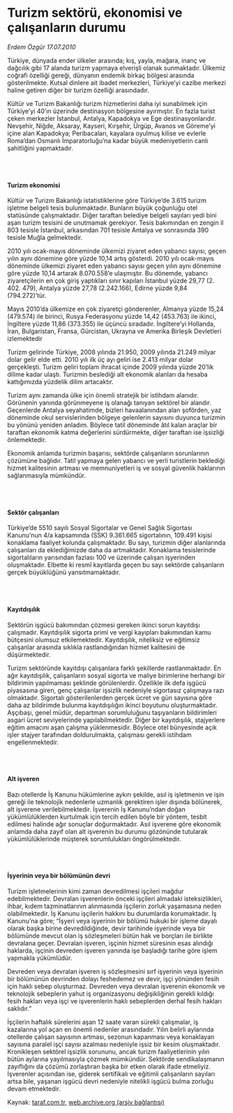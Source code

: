 # Turizm sektörü, ekonomisi ve çalışanların durumu

*Erdem Özgür 17.07.2010*

<div class="yazi"><p>Türkiye, dünyada ender ülkeler arasında; kış, yayla, mağara, inanç ve dağcılık gibi 17 alanda turizm yapmaya elverişli olanak sunmaktadır. Ülkemiz coğrafi özelliği gereği, dünyanın endemik birkaç bölgesi arasında gösterilmekte. Kutsal dinlere ait ibadet merkezleri, Türkiye’yi cazibe merkezi haline getiren diğer bir turizm özelliği arasındadır.</p>
<p>Kültür ve Turizm Bakanlığı turizm hizmetlerini daha iyi sunabilmek için Türkiye’yi 40’ın üzerinde destinasyon bölgesine ayırmıştır. En fazla turist çeken merkezler İstanbul, Antalya, Kapadokya ve Ege destinasyonlarıdır. Nevşehir, Niğde, Aksaray, Kayseri, Kırşehir, Ürgüp, Avanos ve Göreme’yi içine alan Kapadokya; Peribacaları, kayalara oyulmuş kilise ve evlerle Roma’dan Osmanlı İmparatorluğu’na kadar büyük medeniyetlerin canlı şahitliğini yapmaktadır. </p>
<p><b> </b></p>
<h4><br/>Turizm ekonomisi </h4>
<p>Kültür ve Turizm Bakanlığı istatistiklerine göre Türkiye’de 3.615 turizm işletme belgeli tesis bulunmaktadır. Bunların büyük çoğunluğu otel statüsünde çalışmaktadır. Diğer taraftan belediye belgeli sayıları yedi bini aşan turizm tesisini de unutmamak gerekiyor. Tesis bakımından en zengin il 803 tesisle İstanbul, arkasından 701 tesisle Antalya ve sonrasında 390 tesisle Muğla gelmektedir. </p>
<p>2010 yılı ocak-mayıs döneminde ülkemizi ziyaret eden yabancı sayısı, geçen yılın aynı dönemine göre yüzde 10,14 artış gösterdi. 2010 yılı ocak-mayıs döneminde ülkemizi ziyaret eden yabancı sayısı geçen yılın aynı dönemine göre yüzde 10,14 artarak 8.070.558’e ulaşmıştır. Bu dönemde, yabancı ziyaretçilerin en çok giriş yaptıkları sınır kapıları İstanbul yüzde 29,77 (2. 402. 479), Antalya yüzde 27,78 (2.242.166), Edirne yüzde 9,84 (794.272)’tür.</p>
<p>Mayıs 2010’da ülkemize en çok ziyaretçi gönderenler, Almanya yüzde 15,24 (479.574) ile birinci, Rusya Federasyonu yüzde 14,42 (453.763) ile ikinci, İngiltere yüzde 11,86 (373.355) ile üçüncü sıradadır. İngiltere’yi Hollanda, İran, Bulgaristan, Fransa, Gürcistan, Ukrayna ve Amerika Birleşik Devletleri izlemektedir </p>
<p>Turizm gelirinde Türkiye, 2008 yılında 21.950, 2009 yılında 21.249 milyar dolar gelir elde etti. 2010 yılı ilk üç ayı geliri ise 2.413 milyar dolar gerçekleşti. Turizm geliri toplam ihracat içinde 2009 yılında yüzde 20’lik dilime kadar ulaştı. Turizmin beslediği alt ekonomik alanları da hesaba kattığımızda yüzdelik dilim artacaktır. </p>
<p>Turizm aynı zamanda ülke için önemli stratejik bir istihdam alanıdır. Görünenin yanında görünmeyene iş olanağı tanıyan sektörel bir alandır. Geçenlerde Antalya seyahatimde, bizleri havaalanından alan şoförden, yaz döneminde okul servislerinden bölgeye gelenlerin sayısını duyunca turizmin bu yönünü yeniden anladım. Böylece tatil döneminde âtıl kalan araçlar bir taraftan ekonomik katma değerlerini sürdürmekte, diğer taraftan ise işsizliği önlemektedir. </p>
<p>Ekonomik anlamda turizmin başarısı, sektörde çalışanların sorunlarının çözümüne bağlıdır. Tatil yapmaya gelen yabancı ve yerli turistlerin beklediği hizmet kalitesinin artması ve memnuniyetleri iş ve sosyal güvenlik haklarının sağlanmasıyla mümkündür. </p>
<p><b> </b></p>
<h4><br/>Sektör çalışanları</h4>
<p>Türkiye’de 5510 sayılı Sosyal Sigortalar ve Genel Sağlık Sigortası Kanunu’nun 4/a kapsamında (SSK) 9.361.665 sigortalının, 109.491 kişisi konaklama faaliyet kolunda çalışmaktadır. Bu sayı, turizmin diğer alanlarında çalışanları da eklediğimizde daha da artmaktadır. Konaklama tesislerinde sigortalıların yarısından fazlası 100 ve üzerinde çalışan işyerinden oluşmaktadır. Elbette ki resmî kayıtlarda geçen bu sayı sektörde çalışanların gerçek büyüklüğünü yansıtmamaktadır. </p>
<p><b> </b></p>
<h4><br/>Kayıtdışılık</h4>
<p>Sektörün işgücü bakımından çözmesi gereken ikinci sorun kayıtdışı çalışmadır. Kayıtdışılık sigorta primi ve vergi kayıpları bakımından kamu bütçesini olumsuz etkilemektedir. Kayıtdışılık, niteliksiz ve eğitimsiz çalışanlar arasında sıklıkla rastlandığından hizmet kalitesini de düşürmektedir. </p>
<p>Turizm sektöründe kayıtdışı çalışanlara farklı şekillerde rastlanmaktadır. En ağır kayıtdışılık, çalışanların sosyal sigorta ve maliye birimlerine herhangi bir bildirimin yapılmaması şeklinde görülenlerdir. Özellikle ilk defa işgücü piyasasına giren, genç çalışanlar işsizlik nedeniyle sigortasız çalışmaya razı olmaktadır. Sigortalı gösterilenlerden gerçek ücret ve gün sayısına göre daha az bildirimde bulunma kayıtdışılığın ikinci boyutunu oluşturmaktadır. Aşçıbaşı, genel müdür, departman sorumluluğunu taşıyanların bildirimleri asgari ücret seviyelerinde yapılabilmektedir. Diğer bir kayıtdışılık, stajyerlere eğitim amacını aşan çalışma yüklenmesidir. Böylece otel bünyesinde açık işler stajyer tarafından doldurulmakta, çalışması gerekli istihdam engellenmektedir. </p>
<p><b> </b></p>
<h4><br/>Alt işveren</h4>
<p>Bazı otellerde İş Kanunu hükümlerine aykırı şekilde, asıl iş işletmenin ve işin gereği ile teknolojik nedenlerle uzmanlık gerektiren işler dışında bölünerek, alt işverene verilebilmektedir. İşverenin İş Kanunu’ndan doğan yükümlülüklerden kurtulmak için tercih edilen böyle bir yöntem, tesbit edilmesi halinde ağır sonuçlar doğurmaktadır. Asıl işverene göre ekonomik anlamda daha zayıf olan alt işverenin bu durumu gözönünde tutularak yükümlülüklerinde müşterek sorumlulukları öngörülmektedir. </p>
<p><b> </b></p>
<h4><br/>İşyerinin veya bir bölümünün devri</h4>
<p>Turizm işletmelerinin kimi zaman devredilmesi işçileri mağdur edebilmektedir. Devralan işverenlerin önceki işçileri almadaki isteksizlikleri, ihbar, kıdem tazminatlarının alınmasında işçilerin zorluk yaşamasına neden olabilmektedir. İş Kanunu işçilerin hakkını bu durumlarda korumaktadır. İş Kanunu’na göre; “İşyeri veya işyerinin bir bölümü hukuki bir işleme dayalı olarak başka birine devredildiğinde, devir tarihinde işyerinde veya bir bölümünde mevcut olan iş sözleşmeleri bütün hak ve borçları ile birlikte devralana geçer. Devralan işveren, işçinin hizmet süresinin esas alındığı haklarda, işçinin devreden işveren yanında işe başladığı tarihe göre işlem yapmakla yükümlüdür.</p>
<p>Devreden veya devralan işveren iş sözleşmesini sırf işyerinin veya işyerinin bir bölümünün devrinden dolayı feshedemez ve devir, işçi yönünden fesih için haklı sebep oluşturmaz. Devreden veya devralan işverenin ekonomik ve teknolojik sebeplerin yahut iş organizasyonu değişikliğinin gerekli kıldığı fesih hakları veya işçi ve işverenlerin haklı sebeplerden derhal fesih hakları saklıdır.”</p>
<p>İşçilerin haftalık sürelerini aşan 12 saate varan sürekli çalışmalar, iş kazalarına yol açan en önemli nedenler arasındadır. Yılın belirli aylarında otellerde çalışan sayısının artması, sezonun kapanması veya konaklayan sayısına paralel işçi sayısı azalması nedeniyle işsiz bir kesim oluşmaktadır. Kronikleşen sektörel işsizlik sorununu, ancak turizm faaliyetlerinin yılın bütün aylarına yayılmasıyla çözmek mümkündür. Sektörde sendikalaşmanın zayıflığını da çözümü zorlaştıran başka bir etken olarak ifade etmeliyiz. İşverenler açısından ise, giderek sertifikalı ve eğitimli çalışanların sayıları artsa bile, yaşanan işgücü devri nedeniyle nitelikli işgücü bulma zorluğu devam etmektedir.</p>
<p></p></div>

Kaynak: [taraf.com.tr](http://www.taraf.com.tr:80/erdem-ozgur/makale-turizm-sektoru-ekonomisi-ve-calisanlarin-durumu.htm), [web.archive.org (arşiv bağlantısı)](http://web.archive.org/web/20100718224525/http://www.taraf.com.tr:80/erdem-ozgur/makale-turizm-sektoru-ekonomisi-ve-calisanlarin-durumu.htm)
